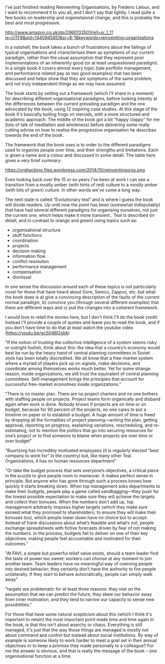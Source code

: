 I've just finished reading Reinventing Organisations, by Frederic Laloux, and I want to recommend it to you all, and I don't say that lightly. I read quite a few books on leadership and organistaional change, and this is probably the best and most progressive.

http://www.amazon.co.uk/dp/2960133501/ref=sr_1_1?ie=UTF8&qid=1440945851&sr=8-1&keywords=reinventing+organisations

In a nutshell, the book takes a bunch of frustrations about the failings of typical organisations and characterises them as symptoms of our current paradigm, rather than the usual assumption that they represent poor implementations of an inherently good (or at least unquestioned paradigm). In a single book it covers almost every topic (tale portfolio management, and performance related pay as two good examples) that has been discussed and helps show that they are symptoms of the same problem, and not truly independent things as we may have assumed.

The book starts by setting out a framework (which I'll share in a moment) for describing different organisational paradigms, before looking intently at the differences between the current prevailing paradigm and the one advocated by the book, using 12 inspiring case studies. At this stage of the book it's basically boiling frogs on steroids, with a more structured and academic approach. The middle of the book got a bit “happy clappy” for me (lots of talk of meditation and wholeness) before delivering some really cutting advise on how to realise the progressive organisation he describes towards the end of the book.

The framework that the book uses is to order to the different paradigms used to organise people over time, and their strengths and limitations. Each is given a name and a colour and discussed in some detail. The table here gives a very brief summary:

https://orghacking.files.wordpress.com/2014/10/reinventingorgs.png

Even looking back over the 15 or so years I've been at work I can see a transition from a mostly amber (with hints of red) culture to a mostly amber (with bits of green) culture. In other words we've come a long way.

The next state is called “Evolutionary teal” and is where I guess the book will divide readers. Up until now the point has been (somewhat indisputably) that have had several different paradigms for organising ourselves, not just the current one, which helps make it more transient.. Teal is described (in detail, and in contrast to orange and green) using topics such as:

- organisational structure
- stuff functions
- coordination
- projects
- decision making
- information flow
- conflict resolution
- performance management
- compensation
- dismissal

In one sense the discussion around each of these topics is not particularly novel for those that have heard about Gore, Semco, Zappos, etc. but what the book does is a) give a convincing description of the faults of the current normal paradigm, b) convince you (through several different examples) that there are different ways and c) pull the changes into a coherent framework.

I would love to retell the stories here, but I don't think I'll do the book credit. Instead I'll provide a couple of quotes and leave you to read the book, and if you don't have time to do that at least watch the youtube video (https://youtu.be/gcS04BI2sbk)

“If the notion of trusting the collective intelligence of a system seems risky or outright foolish, think about this: the idea that a country’s economy would best be run by the heavy hand of central planning committees in Soviet style has been totally discredited. We all know that a free-market system where a myriad of players pick up on signals, make decisions, and coordinate among themselves works much better. Yet for some strange reason, inside organizations, we still trust the equivalent of central planning committees. Self-management brings the principles that account for successful free-market economies inside organizations.”

"There is no master plan. There are no project charters and no one bothers with staffing people on projects. Project teams form organically and disband again when work is done. Nobody knows if projects are on time or on budget, because for 90 percent of the projects, no one cares to put a timeline on paper or to establish a budget. A huge amount of time is freed by dropping all the formalities of project planning—writing the plan, getting approval, reporting on progress, explaining variations, rescheduling, and re-estimating, not to mention the politics that go into securing resources for one’s project or to find someone to blame when projects are over time or over budget"

"Buurtzorg has incredibly motivated employees (it is regularly elected “best company to work for” in the country) but, like many other Teal Organizations, it has no human resources department"

"Or take the budget process that sets everyone’s objectives, a critical piece in the puzzle to give people room to maneuver. It makes perfect sense in principle. But anyone who has gone through such a process knows how quickly it starts breaking down. When top management asks departments to make their budgets, people play a game called sandbagging—they push for the lowest possible expectation to make sure they will achieve the targets and collect their bonuses. When the numbers don’t add up, top management arbitrarily imposes higher targets (which they make sure exceed what they promised to shareholders, to ensure they will make their bonuses too), which people lower down have no choice but to accept. Instead of frank discussions about what’s feasible and what’s not, people exchange spreadsheets with fictive forecasts driven by fear of not making the numbers. In the process, budgets fail to deliver on one of their key objectives: making people feel accountable and motivated for their outcomes."

"At FAVI, a simple but powerful relief valve exists, should a team leader find the taste of power too sweet: workers can choose at any moment to join another team. Team leaders have no meaningful way of coercing people into desired behavior; they certainly don’t have the authority to fire people unilaterally. If they start to behave autocratically, people can simply walk away"

"targets are problematic for at least three reasons: they rest on the assumption that we can predict the future, they skew our behavior away from inner motivation, and they tend to narrow our capacity to sense new possibilities."

For those that have some natural scepticism about this (which I think it's important to retain) the most important point made time and time again in the book, is that this isn't about anarchy or chaos. Everything is still managed, it's just that the way those things are managed is mostly not about command and control but instead about social institutions. By way of example is someone likely to work harder to meet a goal set in their annual objectives or to keep a promise they made personally to a colleague? For me the answer is obvious, and that is really the message of the book – one organisational function at a time.
